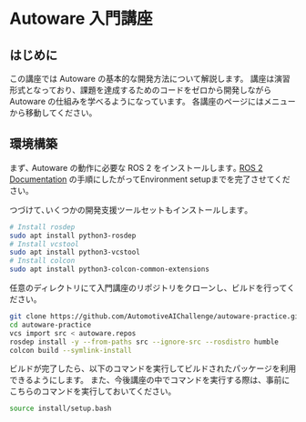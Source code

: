 # Autoware 入門講座

## はじめに

この講座では Autoware の基本的な開発方法について解説します。
講座は演習形式となっており、課題を達成するためのコードをゼロから開発しながら Autoware の仕組みを学べるようになっています。
各講座のページにはメニューから移動してください。

## 環境構築

まず､ Autoware の動作に必要な ROS 2 をインストールします｡
[ROS 2 Documentation](https://docs.ros.org/en/humble/Installation/Ubuntu-Install-Debians.html) の手順にしたがってEnvironment setupまでを完了させてください｡

つづけて､いくつかの開発支援ツールセットもインストールします｡

```bash
# Install rosdep
sudo apt install python3-rosdep
# Install vcstool
sudo apt install python3-vcstool
# Install colcon
sudo apt install python3-colcon-common-extensions
```

任意のディレクトリにて入門講座のリポジトリをクローンし、ビルドを行ってください。

```bash
git clone https://github.com/AutomotiveAIChallenge/autoware-practice.git
cd autoware-practice
vcs import src < autoware.repos
rosdep install -y --from-paths src --ignore-src --rosdistro humble
colcon build --symlink-install
```

ビルドが完了したら、以下のコマンドを実行してビルドされたパッケージを利用できるようにします。
また、今後講座の中でコマンドを実行する際は、事前にこちらのコマンドを実行しておいてください。

```bash
source install/setup.bash
```
